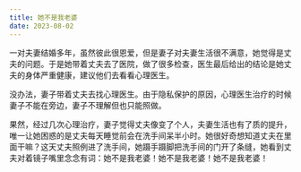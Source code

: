 ```yaml
---
title: 她不是我老婆
date: 2023-08-02
---
```


一对夫妻结婚多年，虽然彼此很恩爱，但是妻子对夫妻生活很不满意，她觉得是丈夫的问题。于是她带着丈夫去了医院，做了很多检查，医生最后给出的结论是她丈夫的身体严重健康，建议他们去看看心理医生。

没办法，妻子带着丈夫去找心理医生。由于隐私保护的原因，心理医生治疗的时候妻子不能在旁边，妻子不理解但也只能照做。

果然，经过几次心理治疗，妻子觉得丈夫像变了个人，夫妻生活也有了质的提升，唯一让她困惑的是丈夫每天睡觉前会在洗手间呆半小时。她很好奇想知道丈夫在里面干嘛？这天丈夫照例进了洗手间，她蹑手蹑脚把洗手间的门开了条缝，她看到丈夫对着镜子嘴里念念有词：她不是我老婆！她不是我老婆！她不是我老婆！